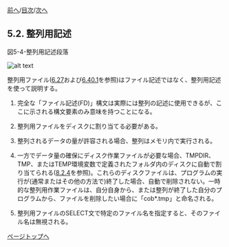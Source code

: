 <!--navi start1-->
[前へ](5-1.md)/[目次](https://momo2584.github.io/opensourcecobol.github.io/markdown/TOC.html)/[次へ](5-3.md)
<!--navi end1-->
## 5.2. 整列用記述

図5-4-整列用記述段落

![alt text](Image/5-4.png)


整列用ファイル([6.27](6-27.md)および[6.40.1](6-40-1.md)を参照)はファイル記述ではなく、整列用記述を使って説明する。

1. 完全な「ファイル記述(FD)」構文は実際には整列の記述に使用できるが、ここに示される構文要素のみ意味を持つことになる。

2. 整列用ファイルをディスクに割り当てる必要がある。

3. 整列されるデータの量が許容される場合、整列はメモリ内で実行される。

4. 一方でデータ量の確保にディスク作業ファイルが必要な場合、TMPDIR、TMP、またはTEMP環境変数で定義されたフォルダ内のディスクに自動で割り当てられる([8.2.4](8-2-4.md)を参照)。これらのディスクファイルは、プログラムの実行が(通常またはその他の方法で)終了した場合、自動で削除されない。一時的な整列用作業ファイルは、自分自身から、または整列が終了した自分のプログラムから、ファイルを削除したい場合に「cob*.tmp」と命名される。

5. 整列用ファイルのSELECT文で特定のファイル名を指定すると、そのファイル名は無視される。

<!--navi start2-->

[ページトップへ](5-2.md)
<!--navi end2-->
